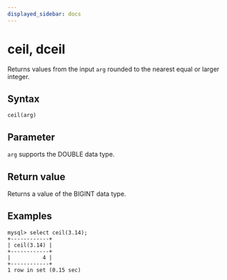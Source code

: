 ```yaml
---
displayed_sidebar: docs
---
```


# ceil, dceil



Returns values from the input `arg` rounded to the nearest equal or larger integer.

## Syntax

```Shell
ceil(arg)
```

## Parameter

`arg` supports the DOUBLE data type.

## Return value

Returns a value of the BIGINT data type.

## Examples

```Plain
mysql> select ceil(3.14);
+------------+
| ceil(3.14) |
+------------+
|          4 |
+------------+
1 row in set (0.15 sec)
```
